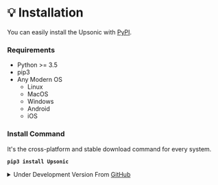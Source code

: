 # 💡 Installation

You can easily install the Upsonic with [PyPI](https://pypi.org/project/upsonic/).

### Requirements

* Python >= 3.5
* pip3
* Any Modern OS
  * Linux
  * MacOS
  * Windows
  * Android
  * iOS

### Install Command

It's the cross-platform and stable download command for every system.



<pre data-full-width="false"><code><strong>pip3 install Upsonic
</strong></code></pre>



<details>

<summary>Under Development Version From <a href="https://github.com/Upsonic/Upsonic">GitHub</a></summary>

```
pip3 install https://github.com/Upsonic/Upsonic/archive/refs/heads/master.zip
```

</details>
